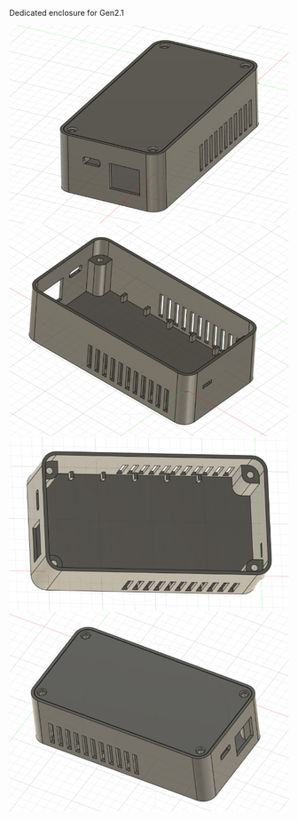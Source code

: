 Dedicated enclosure for Gen2.1

![Screenshot](photos/1.png)
![Screenshot](photos/2.png)
![Screenshot](photos/3.png)
![Screenshot](photos/4.png)
